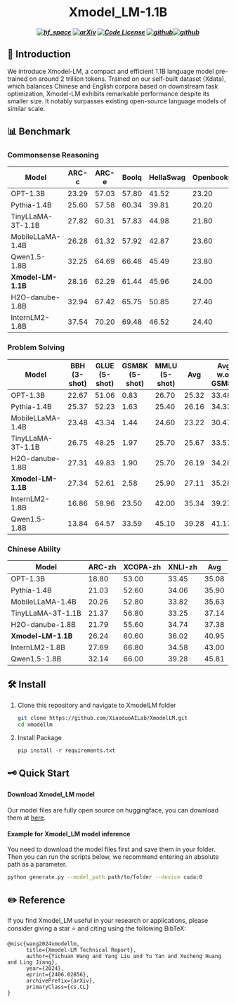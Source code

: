 <h1 align="center">
Xmodel_LM-1.1B
</h1>

<h5 align="center">

[![hf_space](https://img.shields.io/badge/🤗-Xiaoduo%20HuggingFace-blue.svg)](https://huggingface.co/XiaoduoAILab/Xmodel_LM)
[![arXiv](https://img.shields.io/badge/Arxiv-2406.02856-b31b1b.svg?logo=arXiv)](https://arxiv.org/abs/2406.02856) 
[![Code License](https://img.shields.io/badge/Code%20License-Apache_2.0-green.svg)](https://github.com/tatsu-lab/stanford_alpaca/blob/main/LICENSE)
[![github](https://img.shields.io/badge/-Github-black?logo=github)](https://github.com/XiaoduoAILab/XmodelLM.git)[![github](https://img.shields.io/github/stars/XiaoduoAILab/XmodelLM.svg?style=social)](https://github.com/XiaoduoAILab/XmodelLM.git)  


</h5>

## 🌟 Introduction

We introduce Xmodel-LM, a compact and efficient 1.1B language model pre-trained on around 2 trillion tokens. Trained on our self-built dataset (Xdata), which balances Chinese and English corpora based on downstream task optimization, Xmodel-LM exhibits remarkable performance despite its smaller size. It notably surpasses existing open-source language models of similar scale.

## 📊 Benchmark

### Commonsense Reasoning

| Model | ARC-c | ARC-e | Boolq | HellaSwag | OpenbookQA | PiQA | SciQ | TriviaQA | Winogrande | Avg |
|-------|-------|-------|-------|-----|-----|------|------|-----|-------|-----|
| OPT-1.3B | 23.29 | 57.03 | 57.80 | 41.52 | 23.20 | 71.71 | 84.30 | 7.48 | 59.59 | 47.32 |
| Pythia-1.4B | 25.60 | 57.58 | 60.34 | 39.81 | 20.20 | 71.06 | 85.20 | 5.01 | 56.20 | 47.00 |
| TinyLLaMA-3T-1.1B | 27.82 | 60.31 | 57.83 | 44.98 | 21.80 | 73.34 | 88.90 | 11.30 | 59.12 | 48.59 |
| MobileLLaMA-1.4B | 26.28 | 61.32 | 57.92 | 42.87 | 23.60 | 71.33 | 87.40 | 12.02 | 58.25 | 49.00 |
| Qwen1.5-1.8B | 32.25 | 64.69 | 66.48 | 45.49 | 23.80 | 73.45 | 92.90 | 1.01 | 61.17 | 51.25 |
| **Xmodel-LM-1.1B** | 28.16 | 62.29 | 61.44 | 45.96 | 24.00 | 72.03 | 89.70 | 18.46 | 60.62 | 51.41 |
| H2O-danube-1.8B | 32.94 | 67.42 | 65.75 | 50.85 | 27.40 | 75.73 | 91.50 | 25.05 | 62.35 | 55.44 |
| InternLM2-1.8B | 37.54 | 70.20 | 69.48 | 46.52 | 24.40 | 75.57 | 93.90 | 36.67 | 65.67 | 57.77 |


### Problem Solving

| Model | BBH (3-shot) | GLUE (5-shot) | GSM8K (5-shot) | MMLU (5-shot) | Avg | Avg w.o. GSM8k |
|-------|-----|------|-------|------|-----|----------------|
| OPT-1.3B | 22.67 | 51.06 | 0.83  | 26.70 | 25.32 | 33.48         |
| Pythia-1.4B | 25.37 | 52.23 | 1.63  | 25.40 | 26.16 | 34.33         |
| MobileLLaMA-1.4B | 23.48 | 43.34 | 1.44  | 24.60 | 23.22 | 30.47         |
| TinyLLaMA-3T-1.1B | 26.75 | 48.25 | 1.97  | 25.70 | 25.67 | 33.57         |
| H2O-danube-1.8B | 27.31 | 49.83 | 1.90  | 25.70 | 26.19 | 34.28         |
|  **Xmodel-LM-1.1B** | 27.34 | 52.61 | 2.58 | 25.90 | 27.11 | 35.28         |
| InternLM2-1.8B | 16.86 | 58.96 | 23.50 | 42.00 | 35.34 | 39.27         |
| Qwen1.5-1.8B | 13.84 | 64.57 | 33.59 | 45.10 | 39.28 | 41.17         |


### Chinese Ability

| Model | ARC-zh | XCOPA-zh | XNLI-zh | Avg |
|-------|--------|-----------|----------|-----|
| OPT-1.3B | 18.80  | 53.00     | 33.45    | 35.08|
| Pythia-1.4B | 21.03  | 52.60     | 34.06    | 35.90|
| MobileLLaMA-1.4B | 20.26  | 52.80     | 33.82    | 35.63|
| TinyLLaMA-3T-1.1B | 21.37  | 56.80     | 33.25    | 37.14|
| H2O-danube-1.8B | 21.79  | 55.60     | 34.74    | 37.38|
| **Xmodel-LM-1.1B** | 26.24  | 60.60     | 36.02    | 40.95|
| InternLM2-1.8B | 27.69  | 66.80     | 34.58    | 43.00|
| Qwen1.5-1.8B | 32.14  | 66.00     | 39.28    | 45.81|


## 🛠️ Install

1. Clone this repository and navigate to XmodelLM folder
   ```bash
   git clone https://github.com/XiaoduoAILab/XmodelLM.git
   cd xmodellm
   ```

2. Install Package
    ```Shell
    pip install -r requirements.txt
    ```

## 🗝️ Quick Start

#### Download Xmodel_LM model

Our model files are fully open source on huggingface, you can download them at [here](https://huggingface.co/XiaoduoAILab/Xmodel_LM).

#### Example for Xmodel_LM model inference
You need to download the model files first and save them in your folder. Then you can run the scripts below, we recommend entering an absolute path as a parameter.
```bash
python generate.py --model_path path/to/folder --device cuda:0
```

## ✏️ Reference

If you find Xmodel_LM useful in your research or applications, please consider giving a star ⭐ and citing using the following BibTeX:

```
@misc{wang2024xmodellm,
      title={Xmodel-LM Technical Report}, 
      author={Yichuan Wang and Yang Liu and Yu Yan and Xucheng Huang and Ling Jiang},
      year={2024},
      eprint={2406.02856},
      archivePrefix={arXiv},
      primaryClass={cs.CL}
}
```

